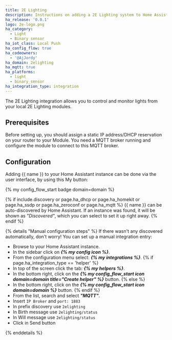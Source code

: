 ```yaml
---
title: 2E Lighting
description: Instructions on adding a 2E Lighting system to Home Assistant.
ha_release: '0.0.1'
logo: 2e-logo.png
ha_category:
  - Light
  - Binary sensor
ha_iot_class: Local Push
ha_config_flow: true
ha_codeowners:
  - '@AjJordy'
ha_domain: 2elighting
ha_mqtt: true
ha_platforms:
  - light
  - binary_sensor
ha_integration_type: integration
---
```


The 2E Lighting integration allows you to control and monitor lights from your local 2E Lighting modules.

## Prerequisites

Before setting up, you should assign a static IP address/DHCP reservation on your router to your Module. You need a MQTT broker running and configure the module to connect to this MQTT broker.

## Configuration

Adding {{ name }} to your Home Assistant instance can be done via the user
interface, by using this My button:

{% my config_flow_start badge domain=domain %}

{% if include.discovery or page.ha_dhcp or page.ha_homekit or page.ha_ssdp or page.ha_zeroconf or page.ha_mqtt %}
{{ name }} can be auto-discovered by Home Assistant. If an instance was found,
it will be shown as _"Discovered"_, which you can select to set it up right
away.
{% endif %}

{% details "Manual configuration steps" %}
If there wasn't any discovered automatically, don't worry! You can set up a
manual integration entry:


- Browse to your Home Assistant instance.
- In the sidebar click on _**{% my config icon %}**_.
- From the configuration menu select: _**{% my integrations %}**_.
{% if page.ha_integration_type == 'helper' %}
- In top of the screen click the tab: _**{% my helpers %}**_.
- In the bottom right, click on the
  _**{% my config_flow_start icon domain=domain title="Create helper" %}**_ button.
{% else %}
- In the bottom right, click on the
  _**{% my config_flow_start icon domain=domain %}**_ button.
{% endif %}
- From the list, search and select _**"MQTT"**_.
- Insert `IP Broker` and `port: 1883`
- In prefix discovery use `2elighting`
- In Birth message use `2elighting/status`
- In Will message use `2elighting/status`
- Click in Send button

{% enddetails %}


